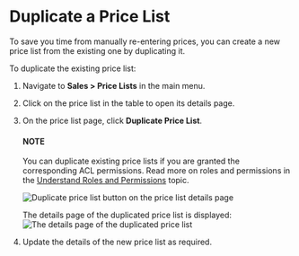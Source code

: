 <a id="user-guide-pricing-duplicate-price-lists"></a>

# Duplicate a Price List

To save you time from manually re-entering prices, you can create a new price list from the existing one by duplicating it.

To duplicate the existing price list:

1. Navigate to **Sales > Price Lists** in the main menu.
2. Click on the price list in the table to open its details page.
3. On the price list page, click **Duplicate Price List**.

   #### NOTE
   You can duplicate existing price lists if you are granted the corresponding ACL permissions. Read more on roles and permissions in the [Understand Roles and Permissions](../../system/user-management/roles/index.md#user-guide-user-management-permissions) topic.

   ![Duplicate price list button on the price list details page](user/img/sales/pricelist/duplicate_price_list_button.png)

   The details page of the duplicated price list is displayed:
   ![The details page of the duplicated price list](user/img/sales/pricelist/duplicated_price_list_details_page.png)
4. Update the details of the new price list as required.
